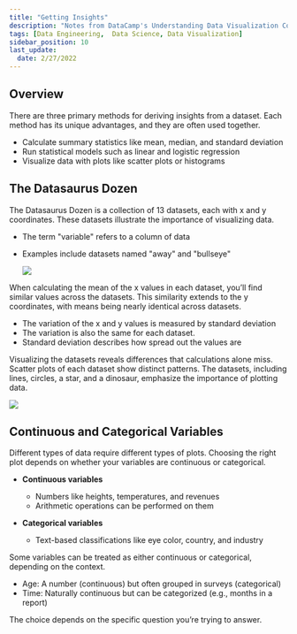 ```yaml
---
title: "Getting Insights"
description: "Notes from DataCamp's Understanding Data Visualization Course"
tags: [Data Engineering,  Data Science, Data Visualization]
sidebar_position: 10
last_update:
  date: 2/27/2022
---
```




## Overview

There are three primary methods for deriving insights from a dataset. Each method has its unique advantages, and they are often used together.

- Calculate summary statistics like mean, median, and standard deviation
- Run statistical models such as linear and logistic regression
- Visualize data with plots like scatter plots or histograms


## The Datasaurus Dozen

The Datasaurus Dozen is a collection of 13 datasets, each with x and y coordinates. These datasets illustrate the importance of visualizing data.

- The term "variable" refers to a column of data
- Examples include datasets named "away" and "bullseye"

    ![](/img/docs/visual-datasaurus-dozen.png)

When calculating the mean of the x values in each dataset, you’ll find similar values across the datasets. This similarity extends to the y coordinates, with means being nearly identical across datasets. 

- The variation of the x and y values is measured by standard deviation
- The variation is also the same for each dataset.
- Standard deviation describes how spread out the values are

Visualizing the datasets reveals differences that calculations alone miss. Scatter plots of each dataset show distinct patterns. The datasets, including lines, circles, a star, and a dinosaur, emphasize the importance of plotting data.

![](/img/docs/visual-datasets-exampless.png)

## Continuous and Categorical Variables

Different types of data require different types of plots. Choosing the right plot depends on whether your variables are continuous or categorical.

- **Continuous variables** 

    - Numbers like heights, temperatures, and revenues
    - Arithmetic operations can be performed on them
    
- **Categorical variables** 

    - Text-based classifications like eye color, country, and industry

Some variables can be treated as either continuous or categorical, depending on the context.

- Age: A number (continuous) but often grouped in surveys (categorical)
- Time: Naturally continuous but can be categorized (e.g., months in a report)

The choice depends on the specific question you’re trying to answer.


